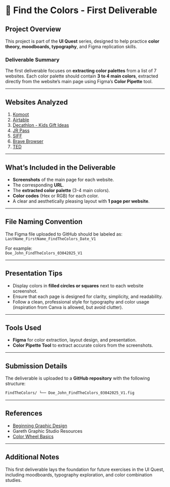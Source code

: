 # 🎨 Find the Colors - First Deliverable

## Project Overview

This project is part of the **UI Quest** series, designed to help practice **color theory, moodboards, typography**, and Figma replication skills.

### Deliverable Summary

The first deliverable focuses on **extracting color palettes** from a list of 7 websites. Each color palette should contain **3 to 4 main colors**, extracted directly from the website’s main page using Figma’s **Color Pipette** tool.

---

## Websites Analyzed

1. [Komoot](https://www.komoot.com/)
2. [Airtable](https://www.airtable.com/)
3. [Decathlon - Kids Gift Ideas](https://www.decathlon.com/collections/kids-gift-ideas)
4. [JR Pass](https://www.jrpass.com/)
5. [SIFF](https://www.thesiff.com/)
6. [Brave Browser](https://brave.com/es/)
7. [TED](https://www.ted.com/)

---

## What’s Included in the Deliverable

- **Screenshots** of the main page for each website.
- The corresponding **URL**.
- The **extracted color palette** (3-4 main colors).
- **Color codes** (Hex or RGB) for each color.
- A clear and aesthetically pleasing layout with **1 page per website**.

---

## File Naming Convention

The Figma file uploaded to GitHub should be labeled as:  
`LastName_FirstName_FindTheColors_Date_V1`

For example:  
`Doe_John_FindTheColors_03042025_V1`

---

## Presentation Tips

- Display colors in **filled circles or squares** next to each website screenshot.
- Ensure that each page is designed for clarity, simplicity, and readability.
- Follow a clean, professional style for typography and color usage (inspiration from Canva is allowed, but avoid clutter).

---

## Tools Used

- **Figma** for color extraction, layout design, and presentation.
- **Color Pipette Tool** to extract accurate colors from the screenshots.

---

## Submission Details

The deliverable is uploaded to a **GitHub repository** with the following structure:

```txt
FindTheColors/ └── Doe_John_FindTheColors_03042025_V1.fig
```

---

## References

- [Beginning Graphic Design](https://www.youtube.com/playlist?list=PL8B0B55B30F38C0E3)
- Gareth Graphic Studio Resources
- [Color Wheel Basics](https://coloursandmaterials.wordpress.com/2014/09/16/colour-system/)

---
## Additional Notes

This first deliverable lays the foundation for future exercises in the UI Quest, including moodboards, typography exploration, and color combination studies.

